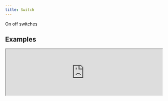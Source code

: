 ```yaml
---
title: Switch
---
```

On off switches

## Examples

<div><iframe style="width: 100%; margin: 0;" src="https://uiexplorer.blankapp.org/slices/switch-example" scrolling="no" /></div>

```jsx
<Switch />
```

## States

### Disabled

<div><iframe style="width: 100%; margin: 0;" src="https://uiexplorer.blankapp.org/slices/switch-state-disabled" scrolling="no" /></div>

```jsx
<Switch disabled />
<Switch disabled checked />
```

### Checked

<div><iframe style="width: 100%; margin: 0;" src="https://uiexplorer.blankapp.org/slices/switch-state-checked" scrolling="no" /></div>

```jsx
<Switch checked />
```

## API

### Props

Name | Description | Type | Optional value | Default
--- | --- | --- | --- | ---
`disabled` | - | bool | - | `false`
`checked` | - | bool | - | `false`

### Events

Name | Description
--- | ---
`onCheckedChange` | -
